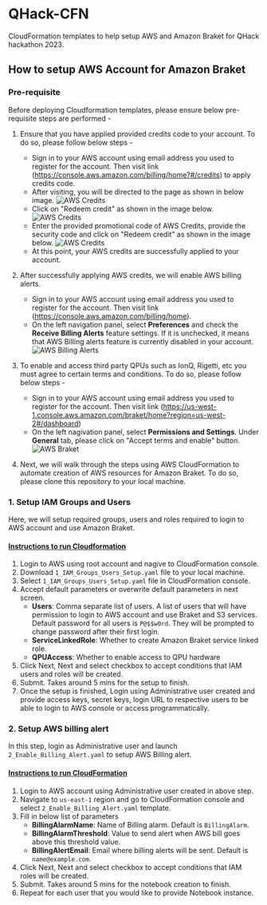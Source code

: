 # QHack-CFN

CloudFormation templates to help setup AWS and Amazon Braket for QHack hackathon 2023. 

## How to setup AWS Account for Amazon Braket

### Pre-requisite
Before deploying Cloudformation templates, please ensure below pre-requisite steps are performed - 
1. Ensure that you have applied provided credits code to your account. To do so, please follow below steps - 
    * Sign in to your AWS account using email address you used to register for the account. Then visit link (https://console.aws.amazon.com/billing/home?#/credits) to apply credits code.
    * After visiting, you will be directed to the page as shown in below image.
    ![AWS Credits](https://miro.medium.com/v2/resize:fit:1400/format:webp/1*U4ylVteTRJf66kZqh-HhRg.jpeg)
    * Click on "Redeem credit" as shown in the image below.
    ![AWS Credits](https://miro.medium.com/v2/resize:fit:1400/format:webp/1*NEQ382KPoucHaqkuSwsI1w.jpeg)
    * Enter the provided promotional code of AWS Credits, provide the security code and click on "Redeem credit" as shown in the image below.
    ![AWS Credits](https://miro.medium.com/v2/resize:fit:1400/format:webp/1*hrCHGTCSqQtd_qnpK1I4zg.jpeg)
    * At this point, your AWS credits are successfully applied to your account. 

2. After successfully applying AWS credits, we will enable AWS billing alerts. 
    * Sign in to your AWS account using email address you used to register for the account. Then visit link (https://console.aws.amazon.com/billing/home).
    * On the left navigation panel, select **Preferences** and check the **Receive Billing Alerts** feature settings. If it is unchecked, it means that AWS Billing alerts feature is currently disabled in your account. 
    ![AWS Billing Alerts](https://d2908q01vomqb2.cloudfront.net/972a67c48192728a34979d9a35164c1295401b71/2021/10/05/fig3rbil.png)

3. To enable and access third party QPUs such as IonQ, Rigetti, etc you must agree to certain terms and conditions. To do so, please follow below steps - 
    * Sign in to your AWS account using email address you used to register for the account. Then visit link (https://us-west-1.console.aws.amazon.com/braket/home?region=us-west-2#/dashboard)
    * On the left nagivation panel, select **Permissions and Settings**. Under **General** tab, please click on "Accept terms and enable" button. 
    ![AWS Braket](https://docs.aws.amazon.com/images/braket/latest/developerguide/images/General.png)

4. Next, we will walk through the steps using AWS CloudFormation to automate creation of AWS resources for Amazon Braket. To do so, please clone this repository to your local machine.

### 1. Setup IAM Groups and Users
Here, we will setup required groups, users and roles required to login to AWS account and use Amazon Braket. 

#### <u>Instructions to run Cloudformation</u>
1. Login to AWS using root account and nagive to CloudFormation console. 
2. Download `1_IAM_Groups_Users_Setup.yaml` file to your local machine.
3. Select `1_IAM_Groups_Users_Setup.yaml` file in CloudFormation console. 
4. Accept default parameters or overwrite default parameters in next screen.
    * **Users**: Comma separate list of users. A list of users that will have permission to login to AWS account and use Braket and S3 services. Default password for all users is `P@$$w0rd`. They will be prompted to change password after their first login. 
    * **ServiceLinkedRole**: Whether to create Amazon Braket service linked role.
    * **QPUAccess**: Whether to enable access to QPU hardware
5. Click Next, Next and select checkbox to accept conditions that IAM users and roles will be created.
6. Submit. Takes around 5 mins for the setup to finish. 
7. Once the setup is finished, Login using Administrative user created and provide access keys, secret keys, login URL to respective users to be able to login to AWS console or access programmatically. 

### 2. Setup AWS billing alert
In this step, login as Administrative user and launch `2_Enable_Billing_Alert.yaml` to setup AWS Billing alert. 

#### <u>Instructions to run CloudFormation</u>
1. Login to AWS account using Administrative user created in above step. 
2. Navigate to `us-east-1` region and go to CloudFormation console and select `2_Enable_Billing_Alert.yaml` template.
3. Fill in below list of parameters
    * **BillingAlarmName**: Name of Billing alarm. Default is `BillingAlarm`. 
    * **BillingAlarmThreshold**: Value to send alert when AWS bill goes above this threshold value. 
    * **BillingAlertEmail**: Email where billing alerts will be sent. Default is `name@example.com`. 
4. Click Next, Next and select checkbox to accept conditions that IAM roles will be created.
5. Submit. Takes around 5 mins for the notebook creation to finish.
6. Repeat for each user that you would like to provide Notebook instance.

